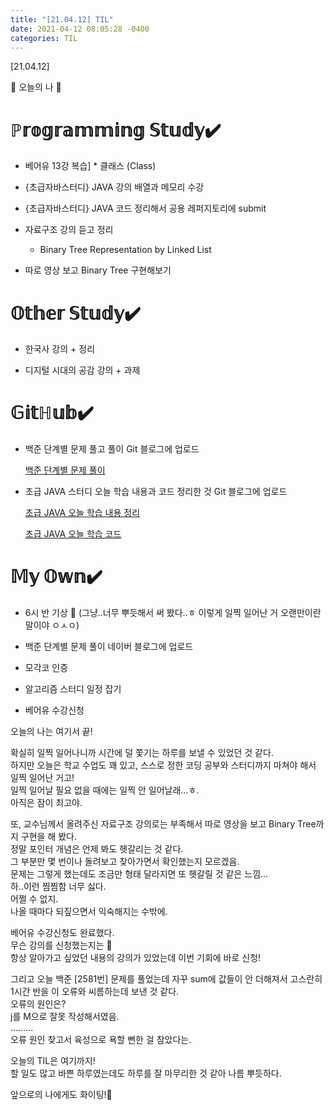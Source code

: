 ```yaml
---
title: "[21.04.12] TIL"
date: 2021-04-12 08:05:28 -0400
categories: TIL
---
```


[21.04.12]

🙌 오늘의 나 🙌

# ℙ𝕣𝕠𝕘𝕣𝕒𝕞𝕞𝕚𝕟𝕘 𝕊𝕥𝕦𝕕𝕪✔️

- 베어유 13강 복습] 
      * 클래스 (Class) 

- {초급자바스터디} JAVA 강의 배열과 메모리 수강

- {초급자바스터디} JAVA 코드 정리해서 공용 레퍼지토리에 submit

- 자료구조 강의 듣고 정리 
   *  Binary Tree Representation by Linked List
-  따로 영상 보고 Binary Tree 구현해보기


# 𝕆𝕥𝕙𝕖𝕣 𝕊𝕥𝕦𝕕𝕪✔️

- 한국사 강의 + 정리

- 디지털 시대의 공감 강의 + 과제

# 𝔾𝕚𝕥ℍ𝕦𝕓✔️

- 백준 단계별 문제 풀고 풀이 Git 블로그에 업로드
    
  [백준 단계별 문제 풀이](https://swiftie1230.github.io/%EB%B0%B1%EC%A4%80%EB%AC%B8%EC%A0%9C%ED%92%80%EC%9D%B4/%EB%B0%B1%EC%A4%80%EB%AC%B8%EC%A0%9C%ED%92%80%EC%9D%B4-2581%EB%B2%88/)

- 초급 JAVA 스터디 오늘 학습 내용과 코드 정리한 것 Git 블로그에 업로드   

  [초급 JAVA 오늘 학습 내용 정리](https://swiftie1230.github.io/%EC%B4%88%EA%B8%89java%EC%8A%A4%ED%84%B0%EB%94%94/%EC%B4%88%EA%B8%89-JAVA-%EB%B0%B0%EC%97%B4%EA%B3%BC-%EB%A9%94%EB%AA%A8%EB%A6%AC-%ED%95%99%EC%8A%B5-%EB%82%B4%EC%9A%A9-%EC%A0%95%EB%A6%AC/)   

  [초급 JAVA 오늘 학습 코드](https://swiftie1230.github.io/%EC%B4%88%EA%B8%89java%EC%8A%A4%ED%84%B0%EB%94%94/%EC%B4%88%EA%B8%89-JAVA-%EB%B0%B0%EC%97%B4%EA%B3%BC-%EB%A9%94%EB%AA%A8%EB%A6%AC-%ED%95%99%EC%8A%B5-%EC%BD%94%EB%93%9C/)

# 𝕄𝕪 𝕆𝕨𝕟✔️

- 6시 반 기상  👀 (그냥..너무 뿌듯해서 써 봤다..ㅎ 이렇게 일찍 일어난 거 오랜만이란 말이야 ㅇㅅㅇ)  
- 백준 단계별 문제 풀이 네이버 블로그에 업로드

- 모각코 인증

- 알고리즘 스터디 일정 잡기 
- 베어유 수강신청

오늘의 나는 여기서 끝!   

확실히 일찍 일어나니까 시간에 덜 쫓기는 하루를 보낼 수 있었던 것 같다.    
하지만 오늘은 학교 수업도 꽤 있고, 스스로 정한 코딩 공부와 스터디까지 마쳐야 해서 일찍 일어난 거고!    
일찍 일어날 필요 없을 때에는 일찍 안 일어날래...ㅎ.   
아직은 잠이 최고야.   

또, 교수님께서 올려주신 자료구조 강의로는 부족해서 따로 영상을 보고 Binary Tree까지 구현을 해 봤다.    
정말 포인터 개념은 언제 봐도 헷갈리는 것 같다.   
그 부분만 몇 번이나 돌려보고 찾아가면서 확인했는지 모르겠음.    
문제는 그렇게 했는데도 조금만 형태 달라지면 또 헷갈릴 것 같은 느낌...   
하..이런 찜찜함 너무 싫다.    
어쩔 수 없지.    
나올 때마다 되짚으면서 익숙해지는 수밖에.

베어유 수강신청도 완료했다.   
무슨 강의를 신청했는지는 🤫   
항상 알아가고 싶었던 내용의 강의가 있었는데 이번 기회에 바로 신청!       
    
그리고 오늘 백준 [2581번] 문제를 풀었는데 자꾸 sum에 값들이 안 더해져서 고스란히 1시간 반을 이 오류와 씨름하는데 보낸 것 같다.    
오류의 원인은?     
j를 M으로 잘못 작성해서였음.   
.........    
오류 원인 찾고서 육성으로 욕할 뻔한 걸 참았다는.   

오늘의 TIL은 여기까지!  
할 일도 많고 바쁜 하루였는데도 하루를 잘 마무리한 것 같아 나름 뿌듯하다.  

앞으로의 나에게도 화이팅!🌸

